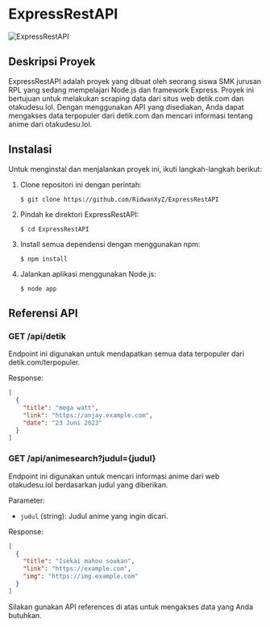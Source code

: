 # ExpressRestAPI

![ExpressRestAPI](https://encrypted-tbn0.gstatic.com/images?q=tbn:ANd9GcSykpncxPOINFYXoKS-UHlqujlBdWObpObzcA&usqp=CAU)

## Deskripsi Proyek
ExpressRestAPI adalah proyek yang dibuat oleh seorang siswa SMK jurusan RPL yang sedang mempelajari Node.js dan framework Express. Proyek ini bertujuan untuk melakukan scraping data dari situs web detik.com dan otakudesu.lol. Dengan menggunakan API yang disediakan, Anda dapat mengakses data terpopuler dari detik.com dan mencari informasi tentang anime dari otakudesu.lol.

## Instalasi
Untuk menginstal dan menjalankan proyek ini, ikuti langkah-langkah berikut:

1. Clone repositori ini dengan perintah:
   ```
   $ git clone https://github.com/RidwanXyZ/ExpressRestAPI
   ```
2. Pindah ke direktori ExpressRestAPI:
   ```
   $ cd ExpressRestAPI
   ```
3. Install semua dependensi dengan menggunakan npm:
   ```
   $ npm install
   ```
4. Jalankan aplikasi menggunakan Node.js:
   ```
   $ node app
   ```

## Referensi API

### GET /api/detik
Endpoint ini digunakan untuk mendapatkan semua data terpopuler dari detik.com/terpopuler.

Response:
```json
[
  {
    "title": "mega watt",
    "link": "https://anjay.example.com",
    "date": "23 Juni 2023"
  }
]
```

### GET /api/animesearch?judul={judul}
Endpoint ini digunakan untuk mencari informasi anime dari web otakudesu.lol berdasarkan judul yang diberikan.

Parameter:
- `judul` (string): Judul anime yang ingin dicari.

Response:
```json
[
  {
    "title": "Isekai mahou soukan",
    "link": "https://example.com",
    "img": "https://img.example.com"
  }
]
```

Silakan gunakan API references di atas untuk mengakses data yang Anda butuhkan.

